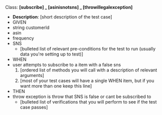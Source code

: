 Class: <subscribe>
**[subscribe] _ [asinisnotsns] _ [throwillegalexception]**
* **Description**: [short description of the test case]
* GIVEN
* string customerId
* asin 
* frequency
* SNS
    * [bulleted list of relevant pre-conditions for the test to run (usually data you're setting up to test)]
* WHEN
* user attempts to subscribe to a item with a false sns
    1. [ordered list of methods you will call with a description of relevant arguments]
    2. [most of your test cases will have a single WHEN item, but if you want more than one keep this line]
* THEN
* throw exception is throw that SNS is false or cant be subscribed to 
    * [bulleted list of verifications that you will perform to see if the test case passes]